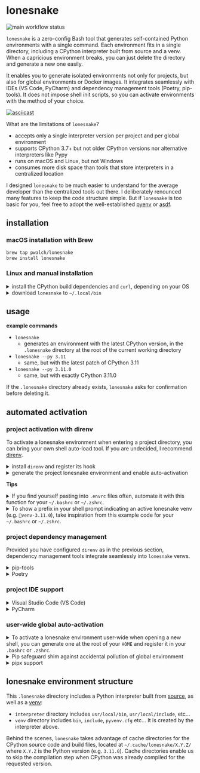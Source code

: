 # lonesnake

![main workflow status](https://github.com/pwalch/lonesnake/actions/workflows/main.yml/badge.svg)

`lonesnake` is a zero-config Bash tool that generates self-contained Python environments with a single command. Each environment fits in a single directory, including a CPython interpreter built from source and a venv. When a capricious environment breaks, you can just delete the directory and generate a new one easily.

It enables you to generate isolated environments not only for projects, but also for global environments or Docker images. It integrates seamlessly with IDEs (VS Code, PyCharm) and dependency management tools (Poetry, pip-tools). It does not impose shell init scripts, so you can activate environments with the method of your choice.

[![asciicast](https://asciinema.org/a/479944.svg)](https://asciinema.org/a/479944)

What are the limitations of `lonesnake`?

- accepts only a single interpreter version per project and per global environment
- supports CPython 3.7+ but not older CPython versions nor alternative interpreters like Pypy
- runs on macOS and Linux, but not Windows
- consumes more disk space than tools that store interpreters in a centralized location

I designed `lonesnake` to be much easier to understand for the average developer than the centralized tools out there. I deliberately renounced many features to keep the code structure simple. But if `lonesnake` is too basic for you, feel free to adopt the well-established [pyenv](https://github.com/pyenv/pyenv) or [asdf](https://github.com/asdf-vm/asdf).

## installation

### macOS installation with Brew

```bash
brew tap pwalch/lonesnake
brew install lonesnake
```

### Linux and manual installation

<details>
<summary>install the CPython build dependencies and <code>curl</code>, depending on your OS</summary>

```bash
# The instructions below are taken from the pyenv Wiki and the python.org dev guide.
# Please check them out if you need more details or if you are using a different OS.
# https://github.com/pyenv/pyenv/wiki#suggested-build-environment
# https://devguide.python.org/setup/#install-dependencies

# Ubuntu/Debian/Mint
sudo apt-get update && sudo apt-get install -y \
  make build-essential libssl-dev zlib1g-dev libbz2-dev libreadline-dev \
  libsqlite3-dev wget curl llvm libncursesw5-dev xz-utils tk-dev \
  libxml2-dev libxmlsec1-dev libffi-dev liblzma-dev

# Fedora
sudo dnf install \
  curl make gcc zlib-devel bzip2 bzip2-devel readline-devel \
  sqlite sqlite-devel openssl-devel tk-devel libffi-devel xz-devel

# Arch Linux
sudo pacman -S --needed curl base-devel openssl zlib xz

# macOS without Brew
brew install curl openssl readline sqlite3 xz zlib
```

</details>

<details>
<summary>download <code>lonesnake</code> to <code>~/.local/bin</code></summary>

```bash
mkdir -p ~/.local/bin && \
  curl -sL -o ~/.local/bin/lonesnake https://github.com/pwalch/lonesnake/releases/download/0.22.0/lonesnake && \
  chmod u+x ~/.local/bin/lonesnake
```

- make sure you have `export PATH="$HOME/.local/bin:$PATH"` in your `.bashrc` (Bash) or `.zshrc` (ZSH), and open a new shell
- check that the script is accessible with `lonesnake --help`

</details>

## usage

**example commands**

- `lonesnake`
  - generates an environment with the latest CPython version, in the `.lonesnake` directory at the root of the current working directory
- `lonesnake --py 3.11`
  - same, but with the latest patch of CPython 3.11
- `lonesnake --py 3.11.0`
  - same, but with exactly CPython 3.11.0

If the `.lonesnake` directory already exists, `lonesnake` asks for confirmation before deleting it.

## automated activation

### project activation with direnv

To activate a lonesnake environment when entering a project directory, you can bring your own shell auto-load tool. If you are undecided, I recommend [direnv](https://direnv.net/docs/installation.html).

<details>
<summary>install <code>direnv</code> and register its hook</summary>

```bash
# macOS
brew install direnv

# Ubuntu/Debian/Mint
sudo apt-get install direnv

# Fedora
sudo dnf install direnv

# Archlinux
sudo pacman -S direnv
```

- Bash: in your `~/.bashrc`, append `eval "$(direnv hook bash)"`
- ZSH: in your `~/.zshrc`, append `eval "$(direnv hook zsh)"`

</details>

<details>
<summary>generate the project lonesnake environment and enable auto-activation</summary>

- start a new shell then `cd YOUR_PROJECT`
- `lonesnake`
- touch `.envrc` then fill it with this code

```bash
# lonesnake auto-activation for the project directory
lonesnake_dir="${PWD}/.lonesnake"
PATH_add "${lonesnake_dir}/venv/bin"
export VIRTUAL_ENV="${lonesnake_dir}/venv"

# Solve errors involving "Python.h not found" when building
# Python extensions with a lonesnake environment.
parent_include_dir="${lonesnake_dir}/interpreter/usr/local/include"
if [[ -d "$parent_include_dir" ]]; then
  include_dir_name=$(find "$parent_include_dir" \
    -mindepth 1 -maxdepth 1 -type d -name "python3.*" \
    -exec basename {} \;)
  path_add CPATH "${parent_include_dir}/${include_dir_name}"
fi
```

- `direnv allow`
- check that `which python` prints your project's `.lonesnake/venv` directory

> ℹ️ In case of trouble, you can get rid of the lonesnake environment by running `rm -rf .lonesnake .envrc` at the root of your project. Make sure to open a new shell for the change to take effect.

</details>

**Tips**

<details>
<summary>If you find yourself pasting into <code>.envrc</code> files often, automate it with this function for your <code>~/.bashrc</code> or <code>~/.zshrc</code>.</summary>

```bash
# Print direnv activation instructions for lonesnake
# Usage: lonesnake-print-activation >> .envrc
function lonesnake-print-activation() {
cat << EOM
# lonesnake auto-activation for the project directory
lonesnake_dir="\${PWD}/.lonesnake"
PATH_add "\${lonesnake_dir}/venv/bin"
export VIRTUAL_ENV="\${lonesnake_dir}/venv"

# Solve errors involving "Python.h not found" when building
# Python extensions with a lonesnake environment.
parent_include_dir="\${lonesnake_dir}/interpreter/usr/local/include"
if [[ -d "\$parent_include_dir" ]]; then
  include_dir_name=\$(find "\$parent_include_dir" \
    -mindepth 1 -maxdepth 1 -type d -name "python3.*" \
    -exec basename {} \;)
  path_add CPATH "\${parent_include_dir}/\${include_dir_name}"
fi
EOM
}
```

</details>

<details>
<summary>To show a prefix in your shell prompt indicating an active lonesnake venv (e.g. <code>🐍venv-3.11.0</code>), take inspiration from this example code for your <code>~/.bashrc</code> or <code>~/.zshrc</code>.</summary>

```bash
show_lonesnake_venv_prefix () {
  local cpython_path="$PWD/.lonesnake/venv/bin/python"
  # If the venv is activated, print the prompt prefix
  if [[ -x "$cpython_path" ]] && \
      [[ "$(which python)" == "$cpython_path" ]]; then
    local cpython_version="$(python --version | grep -Eo '[0-9]+\.[0-9]+\.[0-9]+')"
    echo "🐍venv-${cpython_version} "
  fi
}
PS1='$(show_lonesnake_venv_prefix)'"$PS1"
```

</details>

### project dependency management

Provided you have configured `direnv` as in the previous section, dependency management tools integrate seamlessly into `lonesnake` venvs.

<details>
<summary>pip-tools</summary>

[pip-tools](https://github.com/jazzband/pip-tools)' sync command installs packages in the current venv. Therefore, all packages are installed in the `.lonesnake` venv directory by default:

- `cd YOUR_PROJECT`
- `pip install pip-tools`
- `pip-sync PINNED_COMPILED_REQUIREMENTS`

</details>

<details>
<summary>Poetry</summary>

You can integrate [Poetry](https://github.com/python-poetry/poetry) into the `.lonesnake` directory by specifying the `POETRY_VIRTUALENVS_PATH` environment variable:

- `cd YOUR_PROJECT` (where your `pyproject.toml` is)
- append the following to your `.envrc`:

```bash
export POETRY_VIRTUALENVS_PATH="${PWD}/.lonesnake/poetry_virtualenvs"
```

- `direnv allow`
- `pip install poetry`
- `poetry install`
- check with `poetry debug` that the "Virtualenv Path" is in a child directory of `.lonesnake/poetry_virtualenvs`

**Tips**

> ℹ️ In case of trouble, you can get rid of the Poetry virtualenvs using `rm -rf .lonesnake/poetry_virtualenvs`. Make sure to open a new shell for the change to take effect.

</details>

### project IDE support

<details>
<summary>Visual Studio Code (VS Code)</summary>

- open a project directory that contains a lonesnake environment at its root
- click `File > Preferences > Settings` and then go to `Workspace` and search for `python.defaultInterpreterPath`
- set this path to `${workspaceFolder}/.lonesnake/venv/bin/python`
- press `CMD/CTRL + SHIFT + P` or click `View > Command Palette`, then choose `Python: Select Interpreter`
- choose `` Use Python from `python.defaultInterpreterPath` setting ``
  - note that after the word `setting`, you should see `./.lonesnake/venv/bin/python`
- when you open the integrated terminal, VS Code should now be sourcing `.lonesnake/venv/bin/activate`

</details>

<details>
<summary>PyCharm</summary>

- open a project directory that contains a lonesnake environment at its root
- click `File > Settings > Project: YOUR_PROJECT > Python Interpreter`
- click `Add Interpreter > Add Local Interpreter...`
- in `Virtualenv Environment`
  - set `Environment` to `Existing`
  - as `Interpreter`, pick `.lonesnake/venv/bin/python` from your project
  - click `OK`
- click `OK`, then wait for the environment to be indexed
- when you create a new `Run/Debug` configuration, the `Python interpreter` field should point to the lonesnake environment

</details>

### user-wide global auto-activation

<details>
<summary>To activate a lonesnake environment user-wide when opening a new shell, you can generate one at the root of your <code>HOME</code> and register it in your <code>.bashrc</code> or <code>.zshrc</code>.</summary>

- `cd ~`
- `lonesnake`
- in your `.bashrc` (Bash) or `.zshrc` (ZSH), append the following:

```bash
# global lonesnake auto-activation
export PATH="${HOME}/.lonesnake/venv/bin:${PATH}"
```

- exit your shell and start a new one
- check that `which python` points to your lonesnake environment

**Tips**

> ℹ️ In case of trouble, you can get rid of the lonesnake environment by removing the export statements from your `.bashrc` or `.zshrc` and running `rm -rf ~/.lonesnake`. Make sure to open a new shell for the change to take effect.

</details>

<details>
<summary>Pip safeguard shim against accidental pollution of global environment</summary>

Sometimes, you will forget to create a project-specific lonesnake environment or to configure its auto-activation. In this case, all `pip install` commands you want to run will be forwarded to the global environment and pollute its package list.

To safeguard against this pollution, you can intercept `pip` commands by adding the following shim to your `~/.bashrc` or `~/.zshrc`:

```bash
# Safeguard shim against accidental 'pip install' to
# the global lonesnake environment.
# Call '~/.lonesnake/venv/bin/pip' to bypass.
function pip () {
  if [[ -z "$VIRTUAL_ENV" ]]; then
    echo "[ERROR] Cannot run 'pip' command outside" \
      "of a VIRTUAL_ENV."
    return 1
  fi

  local active_pip=""
  if ! active_pip="$(whence -p pip)"; then
    echo "[ERROR] There is no 'pip' command in PATH:" \
      "${PATH}"
    return 1
  fi

  local global_pip=""
  global_pip="${HOME}/.lonesnake/venv/bin/pip"
  if [[ -f "$global_pip" ]] && \
      [[ "$active_pip" == "$global_pip" ]]; then
    echo "[ERROR] Cannot run 'pip' command with global" \
        "environment: ${global_pip}"
    return 1
  fi

  command pip "$@"
}
```

</details>

<details>
<summary>pipx support</summary>

After setting up a global lonesnake environment, you should install `pipx` to manage Python command-line tools. In the same spirit as `lonesnake`, `pipx` installs all tools in isolated venvs so they don't break each other or interfere with the global one. To integrate `pipx`:

- append these lines to your `.bashrc` or `.zshrc`:

```bash
# By default, pipx stores its files in "~/.local/pipx" and "~/.local/bin", but we
# configure it to use sub-directories of the lonesnake global environment:
# "~/.lonesnake/pipx_bin" and "~/.lonesnake/pipx_home". Thanks to this,
# we keep everything related to the global environment in the same place.
export PIPX_HOME="${HOME}/.lonesnake/pipx_home"
export PIPX_BIN_DIR="${HOME}/.lonesnake/pipx_bin"
export PATH="${PIPX_BIN_DIR}:${PATH}"
```

- exit your shell and start a new one
- `~/.lonesnake/venv/bin/pip install pipx`
- from now on, use `pipx install` to install Python CLI tools such as `httpie`

**Tips**

> ℹ️ In case of trouble, you can get rid of your pipx installation by running `rm -rf ~/.lonesnake/pipx_*` and `~/.lonesnake/venv/bin/pip uninstall pipx`. Make sure to open a new shell for the change to take effect.

</details>

## lonesnake environment structure

This `.lonesnake` directory includes a Python interpreter built from [source](https://www.python.org/downloads/source/), as well as a [venv](https://docs.python.org/3/library/venv.html):

- `interpreter` directory includes `usr/local/bin`, `usr/local/include`, etc...
- `venv` directory includes `bin`, `include`, `pyvenv.cfg` etc... It is created by the interpreter above.

Behind the scenes, `lonesnake` takes advantage of cache directories for the CPython source code and build files, located at `~/.cache/lonesnake/X.Y.Z/` where `X.Y.Z` is the Python version (e.g. `3.11.0`). Cache directories enable us to skip the compilation step when CPython was already compiled for the requested version.
